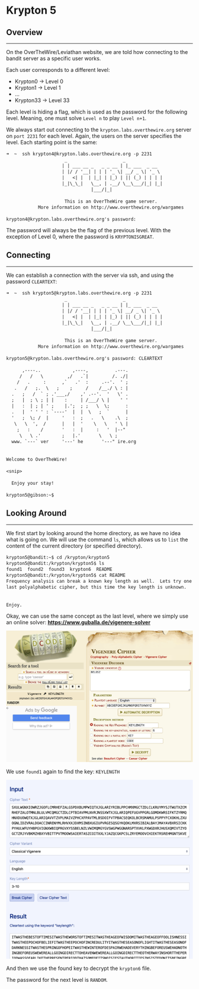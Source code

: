 # Krypton 5


## Overview

-----------------
On the OverTheWire/Leviathan website, we are told how connecting to the bandit server as a specific user works.

Each user corresponds to a different level:
- Krypton0 -> Level 0
- Krypton1 -> Level 1
- ...
- Krypton33 -> Level 33

Each level is hiding a flag, which is used as the password for the following level. Meaning, one must solve `Level n` to play `Level n+1`.

We always start out connecting to the `krypton.labs.overthewire.org` server on `port 2231` for each level.
Again, the users on the server specifies the level. Each starting point is the same:

``` text
➜  ~  ssh krypton4@krypton.labs.overthewire.org -p 2231
                      _                     _              
                     | | ___ __ _   _ _ __ | |_ ___  _ __  
                     | |/ / '__| | | | '_ \| __/ _ \| '_ \ 
                     |   <| |  | |_| | |_) | || (_) | | | |
                     |_|\_\_|   \__, | .__/ \__\___/|_| |_|
                                |___/|_|                   

                      This is an OverTheWire game server. 
            More information on http://www.overthewire.org/wargames

krypton4@krypton.labs.overthewire.org's password: 
```

The password will always be the flag of the previous level. With the exception of Level 0, where the password is `KRYPTONISGREAT`.


## Connecting

--------------

We can establish a connection with the server via ssh, and using the password `CLEARTEXT`:

``` text
➜  ~  ssh krypton5@krypton.labs.overthewire.org -p 2231
                      _                     _              
                     | | ___ __ _   _ _ __ | |_ ___  _ __  
                     | |/ / '__| | | | '_ \| __/ _ \| '_ \ 
                     |   <| |  | |_| | |_) | || (_) | | | |
                     |_|\_\_|   \__, | .__/ \__\___/|_| |_|
                                |___/|_|                   

                      This is an OverTheWire game server. 
            More information on http://www.overthewire.org/wargames

krypton5@krypton.labs.overthewire.org's password: CLEARTEXT

      ,----..            ,----,          .---.
     /   /   \         ,/   .`|         /. ./|
    /   .     :      ,`   .'  :     .--'.  ' ;
   .   /   ;.  \   ;    ;     /    /__./ \ : |
  .   ;   /  ` ; .'___,/    ,' .--'.  '   \' .
  ;   |  ; \ ; | |    :     | /___/ \ |    ' '
  |   :  | ; | ' ;    |.';  ; ;   \  \;      :
  .   |  ' ' ' : `----'  |  |  \   ;  `      |
  '   ;  \; /  |     '   :  ;   .   \    .\  ;
   \   \  ',  /      |   |  '    \   \   ' \ |
    ;   :    /       '   :  |     :   '  |--"
     \   \ .'        ;   |.'       \   \ ;
  www. `---` ver     '---' he       '---" ire.org


Welcome to OverTheWire!

<snip>

  Enjoy your stay!

krypton5@gibson:~$ 
```

## Looking Around

--------------
We first start by looking around the home directory, as we have no idea what is going on. We will use the command `ls`,
which allows us to `list` the content of the current directory (or specified directory).


``` text
krypton5@bandit:~$ cd /krypton/krypton5
krypton5@bandit:/krypton/krypton5$ ls
found1  found2  found3  krypton6  README
krypton5@bandit:/krypton/krypton5$ cat README 
Frequency analysis can break a known key length as well.  Lets try one
last polyalphabetic cipher, but this time the key length is unknown.


Enjoy.
```

Okay, we can use the same concept as the last level, where we simply use an online solver: **https://www.guballa.de/vigenere-solver**


<img alt="find_password_from_key_vignere_kryp5.png" src="extras/find_password_from_key_vignere_kryp5.png" width="600"/>

We use `found1` again to find the key: `KEYLENGTH`

<img alt="find_key_vigenere_kryp5.png" src="extras/find_key_vigenere_kryp5.png" width="600"/>

And then we use the found key to decrypt the `krypton6` file.

The password for the next level is `RANDOM`.

